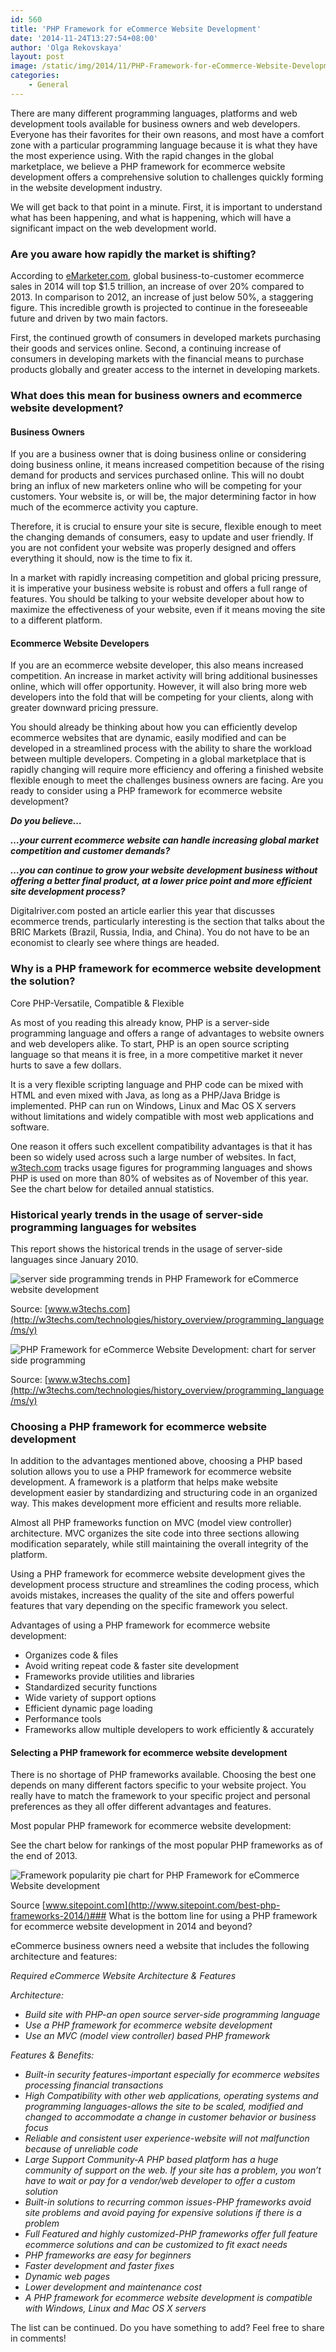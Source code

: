 ```yaml
---
id: 560
title: 'PHP Framework for eCommerce Website Development'
date: '2014-11-24T13:27:54+08:00'
author: 'Olga Rekovskaya'
layout: post
image: /static/img/2014/11/PHP-Framework-for-eCommerce-Website-Development.jpg
categories:
    - General
---
```


There are many different programming languages, platforms and web development tools available for business owners and web developers. Everyone has their favorites for their own reasons, and most have a comfort zone with a particular programming language because it is what they have the most experience using. With the rapid changes in the global marketplace, we believe a PHP framework for ecommerce website development offers a comprehensive solution to challenges quickly forming in the website development industry.

We will get back to that point in a minute. First, it is important to understand what has been happening, and what is happening, which will have a significant impact on the web development world.

### Are you aware how rapidly the market is shifting?

According to [eMarketer.com](http://www.emarketer.com/Article/Global-B2C-Ecommerce-Sales-Hit-15-Trillion-This-Year-Driven-by-Growth-Emerging-Markets/1010575), global business-to-customer ecommerce sales in 2014 will top $1.5 trillion, an increase of over 20% compared to 2013. In comparison to 2012, an increase of just below 50%, a staggering figure. This incredible growth is projected to continue in the foreseeable future and driven by two main factors.

First, the continued growth of consumers in developed markets purchasing their goods and services online. Second, a continuing increase of consumers in developing markets with the financial means to purchase products globally and greater access to the internet in developing markets.

### What does this mean for business owners and ecommerce website development?

#### Business Owners

If you are a business owner that is doing business online or considering doing business online, it means increased competition because of the rising demand for products and services purchased online. This will no doubt bring an influx of new marketers online who will be competing for your customers. Your website is, or will be, the major determining factor in how much of the ecommerce activity you capture.

Therefore, it is crucial to ensure your site is secure, flexible enough to meet the changing demands of consumers, easy to update and user friendly. If you are not confident your website was properly designed and offers everything it should, now is the time to fix it.

In a market with rapidly increasing competition and global pricing pressure, it is imperative your business website is robust and offers a full range of features. You should be talking to your website developer about how to maximize the effectiveness of your website, even if it means moving the site to a different platform.

#### Ecommerce Website Developers

If you are an ecommerce website developer, this also means increased competition. An increase in market activity will bring additional businesses online, which will offer opportunity. However, it will also bring more web developers into the fold that will be competing for your clients, along with greater downward pricing pressure.

You should already be thinking about how you can efficiently develop ecommerce websites that are dynamic, easily modified and can be developed in a streamlined process with the ability to share the workload between multiple developers. Competing in a global marketplace that is rapidly changing will require more efficiency and offering a finished website flexible enough to meet the challenges business owners are facing. Are you ready to consider using a PHP framework for ecommerce website development?

***Do you believe…***

***…your current ecommerce website can handle increasing global market competition and customer demands?***

***…you can continue to grow your website development business without offering a better final product, at a lower price point and more efficient site development process?***

Digitalriver.com posted an article earlier this year that discusses ecommerce trends, particularly interesting is the section that talks about the BRIC Markets (Brazil, Russia, India, and China). You do not have to be an economist to clearly see where things are headed.

### Why is a PHP framework for ecommerce website development the solution?

Core PHP-Versatile, Compatible & Flexible

As most of you reading this already know, PHP is a server-side programming language and offers a range of advantages to website owners and web developers alike. To start, PHP is an open source scripting language so that means it is free, in a more competitive market it never hurts to save a few dollars.

It is a very flexible scripting language and PHP code can be mixed with HTML and even mixed with Java, as long as a PHP/Java Bridge is implemented. PHP can run on Windows, Linux and Mac OS X servers without limitations and widely compatible with most web applications and software.

One reason it offers such excellent compatibility advantages is that it has been so widely used across such a large number of websites. In fact, [w3tech.com](http://w3techs.com/technologies/history_overview/programming_language/ms/y) tracks usage figures for programming languages and shows PHP is used on more than 80% of websites as of November of this year. See the chart below for detailed annual statistics.

### Historical yearly trends in the usage of server-side programming languages for websites

This report shows the historical trends in the usage of server-side languages since January 2010.

![server side programming trends in PHP Framework for eCommerce website development](/static/img/2014/11/Historical-yearly-trends-in-the-usage-of-server-side-programming-languages-for-websites.jpg)

Source: [www.w3techs.com](http://w3techs.com/technologies/history_overview/programming_language/ms/y)

![PHP Framework for eCommerce Website Development: chart for server side programming ](/static/img/2014/11/usage-of-server-side-programming-languages-graph.png)

Source: [www.w3techs.com](http://w3techs.com/technologies/history_overview/programming_language/ms/y)

### Choosing a PHP framework for ecommerce website development

In addition to the advantages mentioned above, choosing a PHP based solution allows you to use a PHP framework for ecommerce website development. A framework is a platform that helps make website development easier by standardizing and structuring code in an organized way. This makes development more efficient and results more reliable.

Almost all PHP frameworks function on MVC (model view controller) architecture. MVC organizes the site code into three sections allowing modification separately, while still maintaining the overall integrity of the platform.

Using a PHP framework for ecommerce website development gives the development process structure and streamlines the coding process, which avoids mistakes, increases the quality of the site and offers powerful features that vary depending on the specific framework you select.

Advantages of using a PHP framework for ecommerce website development:

- Organizes code & files
- Avoid writing repeat code & faster site development
- Frameworks provide utilities and libraries
- Standardized security functions
- Wide variety of support options
- Efficient dynamic page loading
- Performance tools
- Frameworks allow multiple developers to work efficiently & accurately

#### Selecting a PHP framework for ecommerce website development

There is no shortage of PHP frameworks available. Choosing the best one depends on many different factors specific to your website project. You really have to match the framework to your specific project and personal preferences as they all offer different advantages and features.

Most popular PHP framework for ecommerce website development:

See the chart below for rankings of the most popular PHP frameworks as of the end of 2013.

![Framework popularity pie chart for PHP Framework for eCommerce Website development](/static/img/2014/11/Framework-Popularity.png)

Source [www.sitepoint.com](http://www.sitepoint.com/best-php-frameworks-2014/)### What is the bottom line for using a PHP framework for ecommerce website development in 2014 and beyond?

eCommerce business owners need a website that includes the following architecture and features:

*Required eCommerce Website Architecture & Features*

*Architecture:*

- *Build site with PHP-an open source server-side programming language*
- *Use a PHP framework for ecommerce website development*
- *Use an MVC (model view controller) based PHP framework*

*Features & Benefits:*

- *Built-in security features-important especially for ecommerce websites processing financial transactions*
- *High Compatibility with other web applications, operating systems and programming languages-allows the site to be scaled, modified and changed to accommodate a change in customer behavior or business focus*
- *Reliable and consistent user experience-website will not malfunction because of unreliable code*
- *Large Support Community-A PHP based platform has a huge community of support on the web. If your site has a problem, you won’t have to wait or pay for a vendor/web developer to offer a custom solution*
- *Built-in solutions to recurring common issues-PHP frameworks avoid site problems and avoid paying for expensive solutions if there is a problem*
- *Full Featured and highly customized-PHP frameworks offer full feature ecommerce solutions and can be customized to fit exact needs*
- *PHP frameworks are easy for beginners*
- *Faster development and faster fixes*
- *Dynamic web pages*
- *Lower development and maintenance cost*
- *A PHP framework for ecommerce website development is compatible with Windows, Linux and Mac OS X servers*

<span style="color: #222222;">The list can be continued. Do you have something to add? Feel free to share in comments!</span>